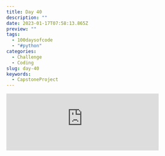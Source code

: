 ```yaml
---
title: Day 40
description: ""
date: 2023-01-17T07:58:13.865Z
preview: ""
tags:
  - 100daysofcode
  - "#python"
categories:
  - Challenge
  - Coding
slug: day-40
keywords:
  - CapstoneProject
---
```

<iframe src="https://mastodontech.de/@larnius/109706504314613270/embed" class="mastodon-embed" style="max-width: 100%; border: 0" width="400" allowfullscreen="allowfullscreen"></iframe><script src="https://mastodontech.de/embed.js" async="async"></script>